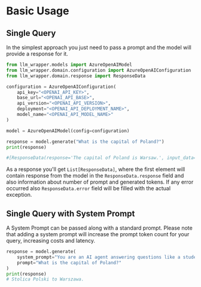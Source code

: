# Basic Usage

## Single Query 

In the simplest approach you just need to pass a prompt and the model will provide a response for it.  

```python
from llm_wrapper.models import AzureOpenAIModel
from llm_wrapper.domain.configuration import AzureOpenAIConfiguration
from llm_wrapper.domain.response import ResponseData

configuration = AzureOpenAIConfiguration(
    api_key="<OPENAI_API_KEY>",
    base_url="<OPENAI_API_BASE>",
    api_version="<OPENAI_API_VERSION>",
    deployment="<OPENAI_API_DEPLOYMENT_NAME>",
    model_name="<OPENAI_API_MODEL_NAME>"
)

model = AzureOpenAIModel(config=configuration)

response = model.generate("What is the capital of Poland?")
print(response)

#[ResponseData(response='The capital of Poland is Warsaw.', input_data=None, number_of_prompt_tokens=7, number_of_generated_tokens=7, error=None)]
```

As a response you'll get `List[ResponseData]`, where the first element will contain response from the model in the
`ResponseData.response` field and also information about number of prompt and generated tokens. If any error occurred
also `ResponseData.error` field will be filled with the actual exception.

## Single Query with System Prompt

A System Prompt can be passed along with a standard prompt. Please note that adding a system prompt will increase the 
prompt token count for your query, increasing costs and latency.

```python
response = model.generate(
    system_prompt="You are an AI agent answering questions like a student during an exam. Answer the question in Polish.",
    prompt="What is the capital of Poland?"
)
print(response)
# Stolica Polski to Warszawa.
```

